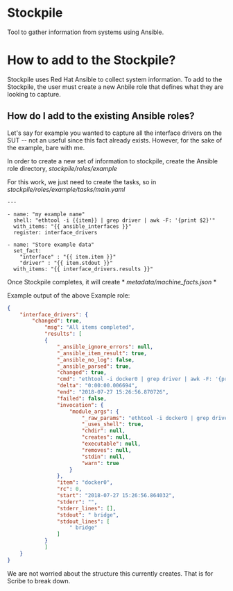 # Stockpile
Tool to gather information from systems using Ansible.

# How to add to the Stockpile?
Stockpile uses Red Hat Ansible to collect system information. To add to the Stockpile, the user must create a new Anbile role that defines what they are looking to capture.

## How do I add to the existing Ansible roles?
Let's say for example you wanted to capture all the interface drivers on the SUT -- not an useful since this fact already exists. However, for the sake of the example, bare with me.

In order to create a new set of information to stockpile, create the Ansible role directory, *stockpile/roles/example*

For this work, we just need to create the tasks, so in *stockpile/roles/example/tasks/main.yaml*

```ansible
---

- name: "my example name"
  shell: "ethtool -i {{item}} | grep driver | awk -F: '{print $2}'"
  with_items: "{{ ansible_interfaces }}"
  register: interface_drivers

- name: "Store example data"
  set_fact:
    "interface" : "{{ item.item }}"
    "driver" : "{{ item.stdout }}"
  with_items: "{{ interface_drivers.results }}"
```

Once Stockpile completes, it will create * *metadata/machine_facts.json* *

Example output of the above Example role:
```json
{
    "interface_drivers": {
        "changed": true,
            "msg": "All items completed",
            "results": [
            {
                "_ansible_ignore_errors": null,
                "_ansible_item_result": true,
                "_ansible_no_log": false,
                "_ansible_parsed": true,
                "changed": true,
                "cmd": "ethtool -i docker0 | grep driver | awk -F: '{print $2}'",
                "delta": "0:00:00.006694",
                "end": "2018-07-27 15:26:56.870726",
                "failed": false,
                "invocation": {
                    "module_args": {
                        "_raw_params": "ethtool -i docker0 | grep driver | awk -F: '{print $2}'",
                        "_uses_shell": true,
                        "chdir": null,
                        "creates": null,
                        "executable": null,
                        "removes": null,
                        "stdin": null,
                        "warn": true
                    }
                },
                "item": "docker0",
                "rc": 0,
                "start": "2018-07-27 15:26:56.864032",
                "stderr": "",
                "stderr_lines": [],
                "stdout": " bridge",
                "stdout_lines": [
                    " bridge"
                ]
            }
            ]
    }
}
```

We are not worried about the structure this currently creates. That is for Scribe to break down.


